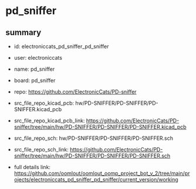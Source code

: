 # pd_sniffer
 
## summary 
* id: electroniccats_pd_sniffer_pd_sniffer
* user: electroniccats
* name: pd_sniffer
* board: pd_sniffer
* repo: https://github.com/ElectronicCats/PD-sniffer
* src_file_repo_kicad_pcb: hw/PD-SNIFFER/PD-SNIFFER/PD-SNIFFER.kicad_pcb
* src_file_repo_kicad_pcb_link: https://github.com/ElectronicCats/PD-sniffer/tree/main/hw/PD-SNIFFER/PD-SNIFFER/PD-SNIFFER.kicad_pcb


* src_file_repo_sch: hw/PD-SNIFFER/PD-SNIFFER/PD-SNIFFER.sch
* src_file_repo_sch_link: https://github.com/ElectronicCats/PD-sniffer/tree/main/hw/PD-SNIFFER/PD-SNIFFER/PD-SNIFFER.sch
* full details link: https://github.com/oomlout/oomlout_oomp_project_bot_v_2/tree/main/projects/electroniccats_pd_sniffer_pd_sniffer/current_version/working  






